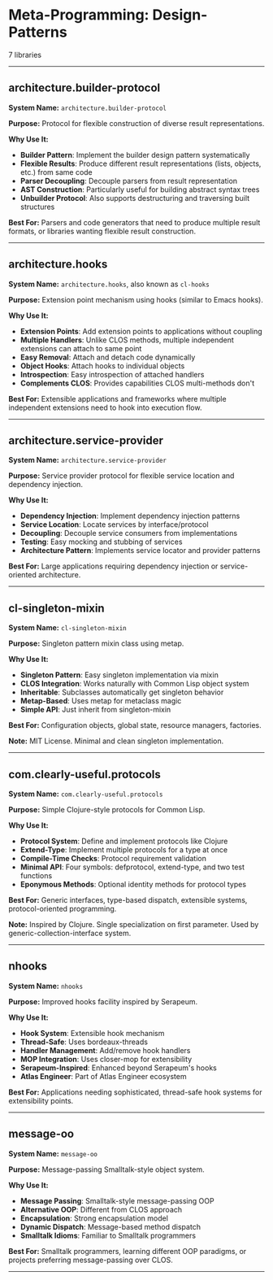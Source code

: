 # Meta-Programming: Design-Patterns

7 libraries

---

## architecture.builder-protocol

**System Name:** `architecture.builder-protocol`

**Purpose:** Protocol for flexible construction of diverse result representations.

**Why Use It:**
- **Builder Pattern**: Implement the builder design pattern systematically
- **Flexible Results**: Produce different result representations (lists, objects, etc.) from same code
- **Parser Decoupling**: Decouple parsers from result representation
- **AST Construction**: Particularly useful for building abstract syntax trees
- **Unbuilder Protocol**: Also supports destructuring and traversing built structures

**Best For:** Parsers and code generators that need to produce multiple result formats, or libraries wanting flexible result construction.

---


## architecture.hooks

**System Name:** `architecture.hooks`, also known as `cl-hooks`

**Purpose:** Extension point mechanism using hooks (similar to Emacs hooks).

**Why Use It:**
- **Extension Points**: Add extension points to applications without coupling
- **Multiple Handlers**: Unlike CLOS methods, multiple independent extensions can attach to same point
- **Easy Removal**: Attach and detach code dynamically
- **Object Hooks**: Attach hooks to individual objects
- **Introspection**: Easy introspection of attached handlers
- **Complements CLOS**: Provides capabilities CLOS multi-methods don't

**Best For:** Extensible applications and frameworks where multiple independent extensions need to hook into execution flow.

---


## architecture.service-provider

**System Name:** `architecture.service-provider`

**Purpose:** Service provider protocol for flexible service location and dependency injection.

**Why Use It:**
- **Dependency Injection**: Implement dependency injection patterns
- **Service Location**: Locate services by interface/protocol
- **Decoupling**: Decouple service consumers from implementations
- **Testing**: Easy mocking and stubbing of services
- **Architecture Pattern**: Implements service locator and provider patterns

**Best For:** Large applications requiring dependency injection or service-oriented architecture.

---


## cl-singleton-mixin

**System Name:** `cl-singleton-mixin`

**Purpose:** Singleton pattern mixin class using metap.

**Why Use It:**
- **Singleton Pattern**: Easy singleton implementation via mixin
- **CLOS Integration**: Works naturally with Common Lisp object system
- **Inheritable**: Subclasses automatically get singleton behavior
- **Metap-Based**: Uses metap for metaclass magic
- **Simple API**: Just inherit from singleton-mixin

**Best For:** Configuration objects, global state, resource managers, factories.

**Note:** MIT License. Minimal and clean singleton implementation.

---


## com.clearly-useful.protocols

**System Name:** `com.clearly-useful.protocols`

**Purpose:** Simple Clojure-style protocols for Common Lisp.

**Why Use It:**
- **Protocol System**: Define and implement protocols like Clojure
- **Extend-Type**: Implement multiple protocols for a type at once
- **Compile-Time Checks**: Protocol requirement validation
- **Minimal API**: Four symbols: defprotocol, extend-type, and two test functions
- **Eponymous Methods**: Optional identity methods for protocol types

**Best For:** Generic interfaces, type-based dispatch, extensible systems, protocol-oriented programming.

**Note:** Inspired by Clojure. Single specialization on first parameter. Used by generic-collection-interface system.

---


## nhooks

**System Name:** `nhooks`

**Purpose:** Improved hooks facility inspired by Serapeum.

**Why Use It:**
- **Hook System**: Extensible hook mechanism
- **Thread-Safe**: Uses bordeaux-threads
- **Handler Management**: Add/remove hook handlers
- **MOP Integration**: Uses closer-mop for extensibility
- **Serapeum-Inspired**: Enhanced beyond Serapeum's hooks
- **Atlas Engineer**: Part of Atlas Engineer ecosystem

**Best For:** Applications needing sophisticated, thread-safe hook systems for extensibility points.

---


## message-oo

**System Name:** `message-oo`

**Purpose:** Message-passing Smalltalk-style object system.

**Why Use It:**
- **Message Passing**: Smalltalk-style message-passing OOP
- **Alternative OOP**: Different from CLOS approach
- **Encapsulation**: Strong encapsulation model
- **Dynamic Dispatch**: Message-based method dispatch
- **Smalltalk Idioms**: Familiar to Smalltalk programmers

**Best For:** Smalltalk programmers, learning different OOP paradigms, or projects preferring message-passing over CLOS.

---


